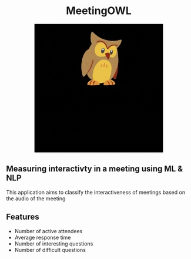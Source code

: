 <h1 align="center"> MeetingOWL</h1>
<p align="center">
  <img src="https://github.com/VaibhaveS/MeetingOWL/blob/main/LOGO4.gif" width="350" title="hover text">
</p>

<p>
<h2> Measuring interactivty in a meeting using ML & NLP </h2> 
This application aims to classify the interactiveness of meetings based on the audio of the meeting
</p>

<p>
<h2> Features </h2> 
 <ul>
  <li> Number of active attendees </li>
  <li> Average response time </li>
  <li> Number of interesting questions </li>
  <li> Number of difficult questions </li> 
 </ul>
</p>

